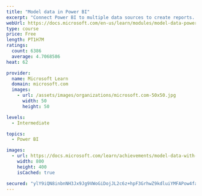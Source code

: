 ```yaml
---
title: "Model data in Power BI"
excerpt: "Connect Power BI to multiple data sources to create reports. Define the relationship between your data sources."
webUrl: https://docs.microsoft.com/en-us/learn/modules/model-data-power-bi/
type: course
price: Free
length: PT1H7M
ratings:
  count: 6386
  average: 4.7068586
heat: 62

provider:
  name: Microsoft Learn
  domain: microsoft.com
  images:
    - url: /assets/images/organizations/microsoft.com-50x50.jpg
      width: 50
      height: 50

levels:
  - Intermediate

topics:
  - Power BI

images:
  - url: https://docs.microsoft.com/learn/achievements/model-data-with-power-bi-desktop-social.png
    width: 800
    height: 400
    isCached: true

secured: "ylY9iQN8inbnNH3Jx9Jg9VWoGiDojJL2c6z+hpF3GrhwZ9kdluiYMFAPow4faRRc24P8iHs76KTzJWPFOESpe/A7oDc5kc+IG00FVG/nGJjxwxXSdynt92nEzRW617h39ehQ4KQMGcQYRK1hww7CEAOAHYMoSKhxMSKtVAn28E9GMWrFK2ZEufUtA5MedUEEyMQzN/9ac+0rxZNhnJwBB7uYOZCw21f+fZ5z4L5A7AotEkqBasZIlWe0bGgdr/f1mL2pYb+7USbpYXDXMW0OKXP8MwOfpodu59F/lEy2MPK36C3ISLIdGLqNM+78kgWT1EHW26PcL0EmJyFMbSS1JpJ87sUq6CmTkLtrDyDZIhQn38Jy3rto8hp2ADiSdDcBXAF4ramUc74Jp6alCAo5CR0QVMjV/SvIMA173G9Cn3A=;ReQc83GbzoEhg7uZDnVwlg=="
---
```


